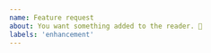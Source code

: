 ```yaml
---
name: Feature request
about: You want something added to the reader. 🎉
labels: 'enhancement'
---
```

